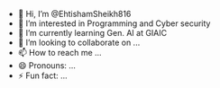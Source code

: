 - 👋 Hi, I’m @EhtishamSheikh816
- 👀 I’m interested in Programming and Cyber security
- 🌱 I’m currently learning Gen. AI at GIAIC
- 💞️ I’m looking to collaborate on ...
- 📫 How to reach me ...
- 😄 Pronouns: ...
- ⚡ Fun fact: ...

<!---
EhtishamSheikh816/EhtishamSheikh816 is a ✨ special ✨ repository because its `README.md` (this file) appears on your GitHub profile.
You can click the Preview link to take a look at your changes.
--->
